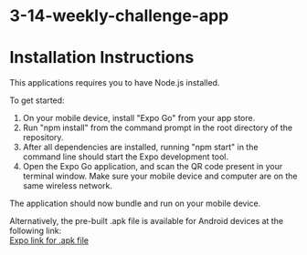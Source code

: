 # 3-14-weekly-challenge-app

# Installation Instructions
This applications requires you to have Node.js installed.

To get started:

1. On your mobile device, install "Expo Go" from your app store.
2. Run "npm install" from the command prompt in the root directory of the repository.
3. After all dependencies are installed, running "npm start" in the command line should start the Expo development tool.
4. Open the Expo Go application, and scan the QR code present in your terminal window. Make sure your mobile device and computer are on the same wireless network.

The application should now bundle and run on your mobile device.

Alternatively, the pre-built .apk file is available for Android devices at the following link:  
[Expo link for .apk file](https://expo.dev/accounts/dwallace.rev/projects/3-14-weekly-challenge-app/builds/884cb246-ca70-453f-ad16-f4bbe4f2c44b)
